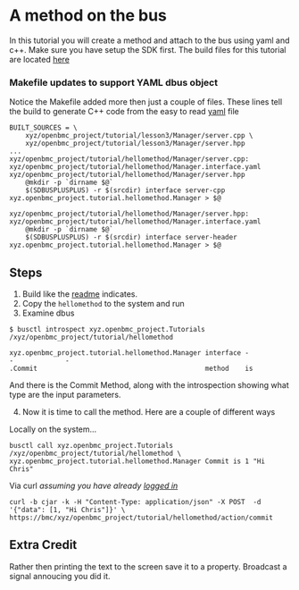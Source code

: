 # A method on the bus
In this tutorial you will create a method and attach to the bus using
yaml and c++. Make sure you have setup the SDK first.  The build files
for this tutorial are located [here](hellomethod)


### Makefile updates to support YAML dbus object
Notice the Makefile added more then just a couple of files.  These lines tell
the build to generate C++ code from the easy to read
[yaml](hellomethod/xyz/openbmc_project/tutorial/hellomethod/Manager.interface.yaml) file

```
BUILT_SOURCES = \
	xyz/openbmc_project/tutorial/lesson3/Manager/server.cpp \
	xyz/openbmc_project/tutorial/lesson3/Manager/server.hpp 
...
xyz/openbmc_project/tutorial/hellomethod/Manager/server.cpp: xyz/openbmc_project/tutorial/hellomethod/Manager.interface.yaml xyz/openbmc_project/tutorial/hellomethod/Manager/server.hpp
	@mkdir -p `dirname $@`
	$(SDBUSPLUSPLUS) -r $(srcdir) interface server-cpp xyz.openbmc_project.tutorial.hellomethod.Manager > $@

xyz/openbmc_project/tutorial/hellomethod/Manager/server.hpp: xyz/openbmc_project/tutorial/hellomethod/Manager.interface.yaml
	@mkdir -p `dirname $@`
	$(SDBUSPLUSPLUS) -r $(srcdir) interface server-header xyz.openbmc_project.tutorial.hellomethod.Manager > $@
```


## Steps

1. Build like the [readme](hellomethod/README.md) indicates.  
2. Copy the `hellomethod` to the system and run
3. Examine dbus

```
$ busctl introspect xyz.openbmc_project.Tutorials /xyz/openbmc_project/tutorial/hellomethod

xyz.openbmc_project.tutorial.hellomethod.Manager interface -          -             -
.Commit                                          method    is
```

And there is the Commit Method, along with the introspection showing what type are the input
parameters.

4.  Now it is time to call the method.  Here are a couple of different ways

Locally on the system...

```
busctl call xyz.openbmc_project.Tutorials /xyz/openbmc_project/tutorial/hellomethod \
xyz.openbmc_project.tutorial.hellomethod.Manager Commit is 1 "Hi Chris"
```

Via curl _assuming you have already [logged in](https://github.com/openbmc/docs/blob/master/rest-api.md#logging-in)_

```
curl -b cjar -k -H "Content-Type: application/json" -X POST  -d '{"data": [1, "Hi Chris"]}' \
https://bmc/xyz/openbmc_project/tutorial/hellomethod/action/commit

```


## Extra Credit
Rather then printing the text to the screen save it to a property.  Broadcast a signal annoucing you did it.